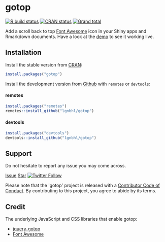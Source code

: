 # gotop

[![R build status](https://github.com/lgnbhl/gotop/workflows/R-CMD-check/badge.svg)](https://github.com/lgnbhl/gotop/actions)
[![CRAN status](https://www.r-pkg.org/badges/version/gotop)](https://CRAN.R-project.org/package=gotop)
[![Grand total](https://cranlogs.r-pkg.org/badges/grand-total/gotop)](https://cran.r-project.org/package=gotop)


Add a scroll back to top [Font Awesome](https://fontawesome.com) icon in your Shiny apps and Rmarkdown documents. Have a look at the [demo](https://gotop.felixluginbuhl.com) to see it working live.

## Installation

Install the stable version from [CRAN](https://CRAN.R-project.org/package=gotop):

```r
install.packages("gotop")
```

Install the development version from [Github](https://github.com/lgnbhl/gotop) with `remotes` or `devtools`: 

<!-- tabs:start -->

#### **remotes**

``` r
install.packages("remotes")
remotes::install_github("lgnbhl/gotop")
```

#### **devtools**

``` r
install.packages("devtools")
devtools::install_github("lgnbhl/gotop")
```

<!-- tabs:end -->

## Support

Do not hesitate to report any issue you may come across. 

<!-- Place this tag in your head or just before your close body tag. -->
<script async defer src="https://buttons.github.io/buttons.js"></script>

<a class="github-button" href="https://github.com/lgnbhl/gotop/issues" data-icon="octicon-issue-opened" aria-label="Issue lgnbhl/gotop on GitHub">Issue</a> <a class="github-button" href="https://github.com/lgnbhl/gotop" data-icon="octicon-star" data-show-count="true" aria-label="Star lgnbhl/gotop on GitHub">Star</a>
[![Twitter Follow](https://img.shields.io/twitter/follow/FelixLuginbuhl?style=social)](https://twitter.com/FelixLuginbuhl)

Please note that the 'gotop' project is released with a [Contributor Code of Conduct](coc.md). By contributing to this project, you agree to abide by its terms.

## Credit

The underlying JavaScript and CSS libraries that enable gotop:

- [jquery-gotop](https://scottdorman.blog/jquery-gotop)
- [Font Awesome](https://fontawesome.com)
